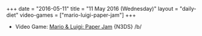 +++
date = "2016-05-11"
title = "11 May 2016 (Wednesday)"
layout = "daily-diet"
video-games = ["mario-luigi-paper-jam"]
+++

<ul>
<li class="entry Video Game">Video Game: <a href="/video-games/mario-luigi-paper-jam">Mario & Luigi: Paper Jam</a> {N3DS} /b/</li>
</ul>